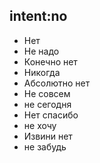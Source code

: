 ## intent:no
- Нет
- Не надо
- Конечно нет
- Никогда
- Абсолютно нет
- Не совсем
- не сегодня
- Нет спасибо
- не хочу
- Извини нет
- не забудь